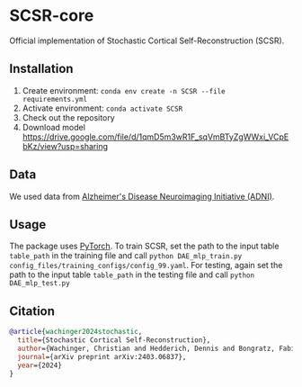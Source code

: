 # SCSR-core

Official implementation of Stochastic Cortical Self-Reconstruction (SCSR). 

## Installation

1. Create environment: `conda env create -n SCSR --file requirements.yml`
2. Activate environment: `conda activate SCSR`
3. Check out the repository
4. Download model https://drive.google.com/file/d/1qmD5m3wR1F_sqVmBTyZgWWxi_VCpEbKz/view?usp=sharing



## Data

We used data from [Alzheimer's Disease Neuroimaging Initiative (ADNI)](https://adni.loni.usc.edu/).

## Usage

The package uses [PyTorch](https://pytorch.org). 
To train SCSR, set the path to the input table `table_path` in the training file and call `python DAE_mlp_train.py config_files/training_configs/config_99.yaml`. 
For testing, again set the path to the input table `table_path` in the testing file and call `python DAE_mlp_test.py`


## Citation

```bibtex
@article{wachinger2024stochastic,
  title={Stochastic Cortical Self-Reconstruction},
  author={Wachinger, Christian and Hedderich, Dennis and Bongratz, Fabian},
  journal={arXiv preprint arXiv:2403.06837},
  year={2024}
}
```
